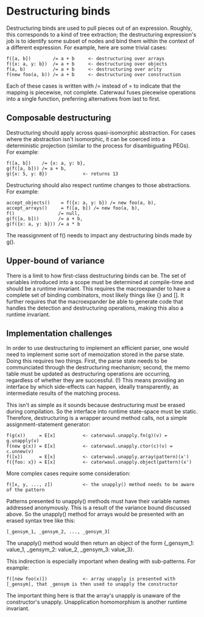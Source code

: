 # Destructuring binds

Destructuring binds are used to pull pieces out of an expression. Roughly, this corresponds to a kind of tree extraction; the destructuring expression's job is to identify some subset of nodes
and bind them within the context of a different expression. For example, here are some trivial cases:

    f([a, b])        /= a + b     <- destructuring over arrays
    f({x: a, y: b})  /= a + b     <- destructuring over objects
    f(a, b)          /= a + b     <- destructuring over arity
    f(new foo(a, b)) /= a + b     <- destructuring over construction

Each of these cases is written with /= instead of = to indicate that the mapping is piecewise, not complete. Caterwaul fuses piecewise operations into a single function, preferring
alternatives from last to first.

## Composable destructuring

Destructuring should apply across quasi-isomorphic abstraction. For cases where the abstraction isn't isomorphic, it can be coerced into a deterministic projection (similar to the process
for disambiguating PEGs). For example:

    f([a, b])    /= {x: a, y: b},
    g(f([a, b])) /= a + b,
    g({x: 5, y: 8})             <- returns 13

Destructuring should also respect runtime changes to those abstractions. For example:

    accept_objects()    = f({x: a, y: b}) /= new foo(a, b),
    accept_arrays()     = f([a, b]) /= new foo(a, b),
    f()                /= null,
    g(f([a, b]))       /= a + b,
    g(f({x: a, y: b})) /= a * b

The reassignment of f() needs to impact any destructuring binds made by g().

## Upper-bound of variance

There is a limit to how first-class destructuring binds can be. The set of variables introduced into a scope must be determined at compile-time and should be a runtime invariant. This
requires the macroexpander to have a complete set of binding combinators, most likely things like {} and []. It further requires that the macroexpander be able to generate code that handles
the detection and destructuring operations, making this also a runtime invariant.

## Implementation challenges

In order to use destructuring to implement an efficient parser, one would need to implement some sort of memoization stored in the parse state. Doing this requires two things. First, the
parse state needs to be communciated through the destructuring mechanism; second, the memo table must be updated as destructuring operations are occurring, regardless of whether they are
successful. (!) This means providing an interface by which side-effects can happen, ideally transparently, as intermediate results of the matching process.

This isn't as simple as it sounds because destructuring must be erased during compilation. So the interface into runtime state-space must be static. Therefore, destructuring is a wrapper
around method calls, not a simple assignment-statement generator:

    f(g(x))     = E[x]          <- caterwaul.unapply.fn(g)(v) = g.unapply(v)
    f(new g(x)) = E[x]          <- caterwaul.unapply.ctor(c)(v) = c.unnew(v)
    f([x])      = E[x]          <- caterwaul.unapply.array(pattern)(x')
    f({foo: x}) = E[x]          <- caterwaul.unapply.object(pattern)(x')

More complex cases require some consideration:

    f([x, y, ..., z])           <- the unapply() method needs to be aware of the pattern

Patterns presented to unapply() methods must have their variable names addressed anonymously. This is a result of the variance bound discussed above. So the unapply() method for arrays would
be presented with an erased syntax tree like this:

    [_gensym_1, _gensym_2, ..., _gensym_3]

The unapply() method would then return an object of the form {_gensym_1: value_1, _gensym_2: value_2, _gensym_3: value_3}.

This indirection is especially important when dealing with sub-patterns. For example:

    f([new foo(x)])             <- array unapply is presented with [_gensym], that _gensym is then used to unapply the constructor

The important thing here is that the array's unapply is unaware of the constructor's unapply. Unapplication homomorphism is another runtime invariant.